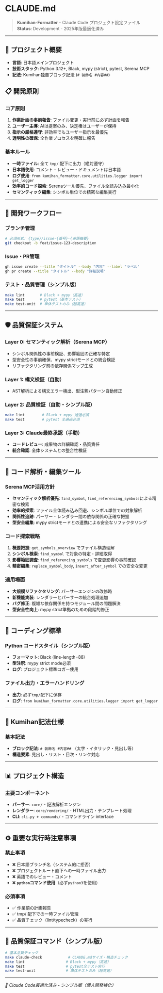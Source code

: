 # CLAUDE.md

> **Kumihan-Formatter** - Claude Code プロジェクト設定ファイル  
> **Status**: Development - 2025年版最適化済み

---

## 🎯 プロジェクト概要

- **言語**: 日本語メインプロジェクト
- **技術スタック**: Python 3.12+, Black, mypy (strict), pytest, Serena MCP
- **記法**: Kumihan独自ブロック記法 (`# 装飾名 #内容##`)

## 📋 開発原則

### コア原則
1. **作業計画の事前報告**: ファイル変更・実行前に必ず計画を報告
2. **ユーザー主導**: AIは提案のみ、決定権はユーザーが保持
3. **指示の厳格遵守**: 非効率でもユーザー指示を最優先
4. **透明性の確保**: 全作業プロセスを明確に報告

### 基本ルール
- **一時ファイル**: 全て `tmp/` 配下に出力（絶対遵守）
- **日本語使用**: コメント・レビュー・ドキュメントは日本語
- **ログ使用**: `from kumihan_formatter.core.utilities.logger import get_logger`
- **効率的コード探索**: Serenaツール優先、ファイル全読み込み最小化
- **セマンティック編集**: シンボル単位での精密な編集実行

---

## 🔧 開発ワークフロー

### ブランチ管理
```bash
# 必須形式: {type}/issue-{番号}-{英語概要}
git checkout -b feat/issue-123-description
```

### Issue・PR管理
```bash
gh issue create --title "タイトル" --body "内容" --label "ラベル"
gh pr create --title "タイトル" --body "詳細説明"
```

### テスト・品質管理（シンプル版）
```bash
make lint       # Black + mypy（高速）
make test       # pytest（基本テスト）
make test-unit  # 単体テストのみ（超高速）
```

---

## 🛡️ 品質保証システム

### Layer 0: セマンティック解析（Serena MCP）
- シンボル関係性の事前検証、影響範囲の正確な特定
- 型安全性の事前確保、mypy strictモードとの統合検証
- リファクタリング前の依存関係マップ生成

### Layer 1: 構文検証（自動）
- AST解析による構文エラー検出、型注釈パターン自動修正

### Layer 2: 品質検証（自動・シンプル版）
```bash
make lint        # Black + mypy 通過必須
make test        # pytest 全通過必須
```

### Layer 3: Claude最終承認（手動）
- **コードレビュー**: 成果物の詳細確認・品質責任
- **統合確認**: 全体システムとの整合性検証

---

## 🧠 コード解析・編集ツール

### Serena MCP活用方針
- **セマンティック解析優先**: `find_symbol`, `find_referencing_symbols`による精密な検索
- **効率的探索**: ファイル全体読み込み回避、シンボル単位での対象解析
- **関係性追跡**: パーサー・レンダラー間の依存関係の正確な把握
- **型安全編集**: mypy strictモードとの連携による安全なリファクタリング

### コード探索戦略
1. **概要把握**: `get_symbols_overview` でファイル構造理解
2. **シンボル検索**: `find_symbol` で対象の特定・詳細取得
3. **影響範囲調査**: `find_referencing_symbols` で変更影響の事前確認
4. **精密編集**: `replace_symbol_body`, `insert_after_symbol` での安全な変更

### 適用場面
- **大規模リファクタリング**: パーサーエンジンの改修時
- **新機能実装**: レンダラーとパーサーの統合処理追加
- **バグ修正**: 複雑な依存関係を持つモジュール間の問題解決
- **型安全性向上**: mypy strict準拠のための段階的修正

---

## 📝 コーディング標準

### Python コードスタイル（シンプル版）
- **フォーマット**: Black (line-length=88)
- **型注釈**: mypy strict mode必須
- **ログ**: プロジェクト標準ロガー使用

### ファイル出力・エラーハンドリング
- **出力**: 必ず`tmp/`配下に保存
- **ログ**: `from kumihan_formatter.core.utilities.logger import get_logger`

---

## 🎨 Kumihan記法仕様

### 基本記法
- **ブロック記法**: `# 装飾名 #内容##` （太字・イタリック・見出し等）
- **構造要素**: 見出し・リスト・目次・リンク対応

---

## 📊 プロジェクト構造

### 主要コンポーネント
- **パーサー**: `core/` - 記法解析エンジン  
- **レンダラー**: `core/rendering/` - HTML出力・テンプレート処理
- **CLI**: `cli.py + commands/` - コマンドライン interface

---

## ⚙️ 重要な実行時注意事項

### 禁止事項
- ❌ 日本語ブランチ名（システム的に拒否）
- ❌ プロジェクトルート直下への一時ファイル出力
- ❌ 英語でのレビュー・コメント
- ❌ **`python`コマンド使用**（必ず`python3`を使用）

### 必須事項
- ✅ 作業前の計画報告
- ✅ tmp/ 配下での一時ファイル管理
- ✅ 品質チェック（lint/typecheck）の実行

---

## 🚀 品質保証コマンド（シンプル版）

```bash
# 基本品質チェック
make claude-check            # CLAUDE.mdサイズ・構造チェック
make lint                   # Black + mypy（高速）
make test                   # pytest全テスト実行
make test-unit              # 単体テストのみ（超高速）
```

---

*🎯 Claude Code最適化済み - シンプル版（個人開発特化）*